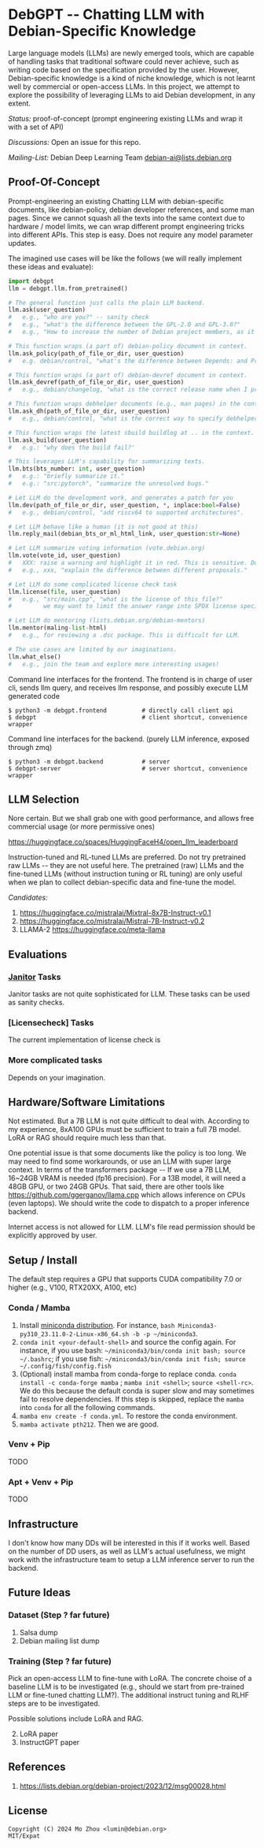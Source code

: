# DebGPT -- Chatting LLM with Debian-Specific Knowledge

Large language models (LLMs) are newly emerged tools, which are capable of
handling tasks that traditional software could never achieve, such as writing
code based on the specification provided by the user. However, Debian-specific
knowledge is a kind of niche knowledge, which is not learnt well by commercial
or open-access LLMs. In this project, we attempt to explore the possibility
of leveraging LLMs to aid Debian development, in any extent.

*Status:* proof-of-concept (prompt engineering existing LLMs and wrap it with a set of API)

*Discussions:* Open an issue for this repo.

*Mailing-List:* Debian Deep Learning Team <debian-ai@lists.debian.org>

## Proof-Of-Concept

Prompt-engineering an existing Chatting LLM with debian-specific documents, like debian-policy, debian developer references, and some man pages.
Since we cannot squash all the texts into the same context due to hardware / model limits, we can wrap different prompt engineering tricks into different APIs.
This step is easy. Does not require any model parameter updates.

The imagined use cases will be like the follows (we will really implement these ideas and evaluate):


```python
import debgpt
llm = debgpt.llm.from_pretrained()

# The general function just calls the plain LLM backend.
llm.ask(user_question)
#   e.g., "who are you?" -- sanity check
#   e.g., "what's the difference between the GPL-2.0 and GPL-3.0?"
#   e.g., "How to increase the number of Debian project members, as it is an aging FOSS community."

# This function wraps (a part of) debian-policy document in context.
llm.ask_policy(path_of_file_or_dir, user_question)
#   e.g. debian/control, "what's the difference between Depends: and Pre-Depends: ?"

# This function wraps (a part of) debian-devref document in context.
llm.ask_devref(path_of_file_or_dir, user_question)
#   e.g., debian/changelog, "what is the correct release name when I prepare the upload for Debian stable? bookworm? stable? bookworm-proposed-updates? or anything else?"

# This function wraps debhelper documents (e.g., man pages) in the context.
llm.ask_dh(path_of_file_or_dir, user_question)
#   e.g., debian/control, "what is the correct way to specify debhelper dependency with compat level 13?"

# This function wraps the latest sbuild buildlog at .. in the context.
llm.ask_build(user_question)
#   e.g.: "why does the build fail?'

# This leverages LLM's capability for summarizing texts.
llm.bts(bts_number: int, user_question)
#   e.g.: "briefly summarize it."
#   e.g.: "src:pytorch", "summarize the unresolved bugs."

# Let LLM do the development work, and generates a patch for you
llm.dev(path_of_file_or_dir, user_question, *, inplace:bool=False)
#   e.g., debian/control, "add riscv64 to supported architectures".

# Let LLM behave like a human (it is not good at this)
llm.reply_mail(debian_bts_or_ml_html_link, user_question:str=None)

# Let LLM summarize voting information (vote.debian.org)
llm.vote(vote_id, user_question)
#   XXX: raise a warning and highlight it in red. This is sensitive. Do not make your vote decision based on LLM's outputs.
#   e.g., xxx, "explain the difference between different proposals."

# Let LLM do some complicated license check task
llm.license(file, user_question)
#   e.g., "src/main.cpp", "what is the license of this file?"
#         we may want to limit the answer range into SPDX license specifiers.

# Let LLM do mentoring (lists.debian.org/debian-mentors)
llm.mentor(maling-list-html)
#   e.g., for reviewing a .dsc package. This is difficult for LLM.

# The use cases are limited by our imaginations.
llm.what_else()
#   e.g., join the team and explore more interesting usages!
```

Command line interfaces for the frontend.
The frontend is in charge of user cli, sends llm query, and receives llm response, and possibly execute LLM generated code

```shell
$ python3 -m debgpt.frontend          # directly call client api
$ debgpt                              # client shortcut, convenience wrapper
```

Command line interfaces for the backend.
(purely LLM inference, exposed through zmq)

```
$ python3 -m debgpt.backend           # server
$ debgpt-server                       # server shortcut, convenience wrapper
```

## LLM Selection

Nore certain. But we shall grab one with good performance, and allows free commercial usage (or more permissive ones)

https://huggingface.co/spaces/HuggingFaceH4/open_llm_leaderboard

Instruction-tuned and RL-tuned LLMs are preferred. Do not try pretrained raw LLMs -- they are not useful here.
The pretrained (raw) LLMs and the fine-tuned LLMs (without instruction tuning or RL tuning) are only useful when we plan to collect debian-specific data and fine-tune the model.

*Candidates:*

1. https://huggingface.co/mistralai/Mixtral-8x7B-Instruct-v0.1
1. https://huggingface.co/mistralai/Mistral-7B-Instruct-v0.2
1. LLAMA-2 https://huggingface.co/meta-llama


## Evaluations

### [Janitor](https://wiki.debian.org/Janitor) Tasks

Janitor tasks are not quite sophisticated for LLM. These tasks can be used as sanity checks.

### [Licensecheck] Tasks

The current implementation of license check is 

### More complicated tasks

Depends on your imagination.

## Hardware/Software Limitations

Not estimated. But a 7B LLM is not quite difficult to deal with. According to
my experience, 8xA100 GPUs must be sufficient to train a full 7B model.
LoRA or RAG should require much less than that.

One potential issue is that some documents like the policy is too long. We may
need to find some workarounds, or use an LLM with super large context.  In
terms of the transformers package -- If we use a 7B LLM, 16~24GB VRAM is needed
(fp16 precision). For a 13B model, it will need a 48GB GPU, or two 24GB GPUs.
That said, there are other tools like https://github.com/ggerganov/llama.cpp
which allows inference on CPUs (even laptops). We should write the code to
dispatch to a proper inference backend.

Internet access is not allowed for LLM.
LLM's file read permission should be explicitly approved by user.

## Setup / Install

The default step requires a GPU that supports CUDA compatibility 7.0 or higher (e.g., V100, RTX20XX, A100, etc)

### Conda / Mamba

1. Install [miniconda distribution](https://docs.conda.io/projects/miniconda/en/latest/miniconda-other-installer-links.html).
For instance, `bash Miniconda3-py310_23.11.0-2-Linux-x86_64.sh -b -p ~/miniconda3`.
1. `conda init <your-default-shell>` and source the config again.
For instance, if you use bash: `~/miniconda3/bin/conda init bash; source ~/.bashrc`;
if you use fish: `~/miniconda3/bin/conda init fish; source ~/.config/fish/config.fish`
2. (Optional) install mamba from conda-forge to replace conda.
`conda install -c conda-forge mamba` ; `mamba init <shell>`; `source <shell-rc>`.
We do this because the default conda is super slow and may sometimes fail to resolve dependencies.
If this step is skipped, replace the `mamba` into `conda` for all the following commands.
3. `mamba env create -f conda.yml`. To restore the conda environment.
4. `mamba activate pth212`. Then we are good.

### Venv + Pip

TODO

### Apt + Venv + Pip

TODO

## Infrastructure

I don't know how many DDs will be interested in this if it works well.
Based on the number of DD users, as well as LLM's actual usefulness, we might work with the infrastructure team to setup a LLM inference server to run the backend.

## Future Ideas

### Dataset (Step ? far future)

1. Salsa dump
2. Debian mailing list dump

### Training (Step ? far future)

Pick an open-access LLM to fine-tune with LoRA. The concrete choise of a baseline LLM is to be investigated (e.g., should we start from pre-trained LLM or fine-tuned chatting LLM?).
The additional instruct tuning and RLHF steps are to be investigated.

Possible solutions include LoRA and RAG.

2. LoRA paper
3. InstructGPT paper

## References

1. https://lists.debian.org/debian-project/2023/12/msg00028.html

## License

```
Copyright (C) 2024 Mo Zhou <lumin@debian.org>
MIT/Expat
```
